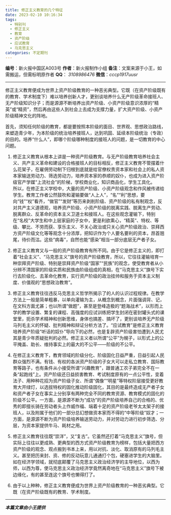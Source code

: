 ```yaml
---
title: 修正主义教育的几个特征
date: 2023-02-10 10:16:34
tags:
  - 特别刊
  - 修正主义
  - 教育
  - 资产阶级
  - 应试教育
  - 马克思主义
categories: 不定期刊
---
```


**编号**：新火报中国区A003号
**作者**：新火报制作小组
**备注**：文案来源于小王，如需搬运，但需标明原作者
**QQ**： *3108986476* 
**微信**：*cccp1917uusr*

---

​	修正主义教育便成为世界上资产阶级教育的一种恶劣典型。它既（在资产阶级既有的教育、学术制度下）难以培养创新人才，更别谈培养什么无产阶级革命接班人、无产阶级知识分子；而是源源不断培养出资产阶级、小资产阶级意识浓厚的“精英”或“精资”，然后再由这些人到社会上去成为支撑力量，扩大资产阶级、小资产阶级精神文化的阵地。

​	首先，须知任何阶级的教育，都是要按照本阶级的面目、世界观、思想政治路线，来塑造青少年，为本阶级的统治培养接班人，达到巩固、延续本阶级统治（专政）的目的。培养“什么人”，即哪个阶级哪种制度的接班人的问题，是一切教育的中心问题。

1. 修正主义教育从根本上讲是一种资产阶级教育。与无产阶级教育培养社会主义、共产主义革命和建设的合格接班人的目标相反，修正主义教育不管摆着什么花架子，在雇佣劳动制下归根到底就是给官僚权贵资本家和社会上的私人资本家输送劳动力、筛选劳动力，培养资本家的恭顺的奴仆，也成为进入资产阶级官产学媒“上流社会”的阶梯，学校商业化，知识商品化，学生工具化。　　所以，在修正主义学校中，大量的资产阶级、小资产阶级观念和作风被传递给学生。教育工作者公然鼓吹和灌输要做“人上人”，“名”“利”思想，要向“钱”“权”看齐，“做官”“发财”等历来剥削阶级、资产阶级的私有制观念，反对共产主义道德观，培养资产阶级、小资产阶级的脱离实践、脱离生产劳动、脱离群众、反革命的资本主义卫道士和接班人。
     ​	在这些观念灌输下，特别在“名校”大学生和中上层家庭的子女中，更是利欲熏心，“精英”、特权、等级、攀比、不劳而获、享乐主义、不关心政治或只关心资产阶级政治、崇拜西方资产阶级文化等等观念十分浓厚，把知识作为个人要名要利的资本，昂首翘尾，待价而沽。这些“病毒”，自然也能“感染”相当一部分底层无产者子女。

2. 修正主义教育又与一般的资产阶级教育有所不同。由于它是修正主义的，即打着“社会主义”、“马克思主义”旗号的资产阶级教育，所以，它往往灌输培育一种崇拜资产阶级、特别是崇拜资产阶级“国家”“民族”的观念，使受教育者从小分辨不清国家的阶级实质和民族由阶级组成的真相，在“马克思主义”旗号下实行去阶级化、去革命化教育，实行资产阶级的政治挂帅和服务于资本主义制度、价值观的“思想政治教育”。


3. 修正主义教育往往违反马克思主义哲学所揭示了的人的认识过程规律。在教学方法上一般是简单粗暴，以单向灌输为主，从概念到概念，片面强调背、记，在文科方面尤甚；也以所谓“做题”，甚至是登峰造极的“题海战术”，以形而上学的教学设置、繁复的课程、高强度的应试训练把学生封闭在密封罐头式的课堂里，扼杀学术精神和创新思维，身体也搞差、搞坏了，更别谈培养无产阶级马列毛主义的怀疑、批判精神和辩证分析方法了。
     ​	“应试教育”是修正主义教育培养资产阶级“听话的奴仆”导向下的必然，也是复辟资产阶级害怕遭到人民尤其是青少年质疑批判的必然。修正主义者以所谓“公平”为幌子，以形式上的公平掩盖、助长、维持事实上的最大的不公平——阶级的不公平。

4. 在修正主义教育下，教育领域的阶级分化、阶级固化日益严重，日益引起人民群众强烈不满。有钱、有权的各派资产阶级的子女大可以走私立教育、国际教育等路子，也有条件从小接受所谓“兴趣教育”，跟普通工农子弟完全不在一条“起跑线”上。资产阶级还日益损害教育、考试制度原有的一点公平性，变着法子、用种种花招为资产阶级子女、所谓“偶像”“明星”等特权阶层接受更好教育大开绿灯，以选拔特权的固化推动阶级固化，其目的是最终造成无产者子女和资产者子女在事实上分别享有两种完全不同的教育资源、教育模式的固化的阶级不公平。
     ​	一方面，是源源不断为“成功”的资产阶级培养自己的合格的、优秀的即擅长骑在劳动者头上作威作福、端着十足的资产阶级老爷太太架子的接班人，以及附属于他们的一部分总幻想做资本家而不得的“中等阶级”奴才；一方面，是源源不断为资产阶级培养输送劳动力，并对劳动力进行初步筛选、分层，为资本家提供牛马、耗材之用。

5. 修正主义教育往往既“崇洋”，又“复古”。它虽然还打着“马克思主义”旗号，但实际上往往以更成熟、更典型的西方式资产阶级教育为榜样，包括大量把西方资产阶级的观念、观点搬到书本上来，用以对抗、淡化、取消原有的马列毛主义。甚至把历来封、资、修的反动玩意儿通通打个包，硬塞进学生的大脑里。
     ​	如在经济学领域，就彻底颠覆了马克思主义政治经济学的主导地位，以西为师，以西为尊，使马克思主义政治经济学竟然离奇地在“马克思主义”旗号下被边缘化，有的甚至连这个旗号也懒得打了。

6. 由于以上种种，修正主义教育便成为世界上资产阶级教育的一种恶劣典型。它既（在资产阶级既有的教育、学术制度。

---

***本篇文章由小王提供***